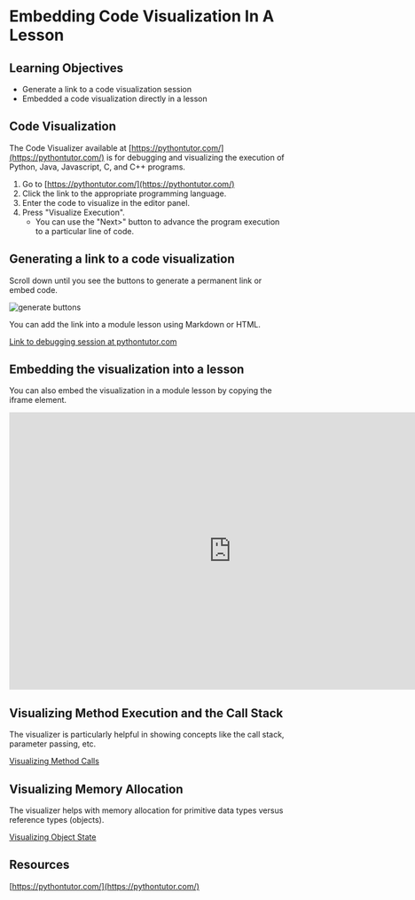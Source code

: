 #  Embedding Code Visualization In A Lesson

## Learning Objectives

- Generate a link to a code visualization session
- Embedded a code visualization directly in a lesson

## Code Visualization

The Code Visualizer available at [https://pythontutor.com/](https://pythontutor.com/) is
for debugging and visualizing the execution of Python, Java, Javascript, C, and C++ programs.

1. Go to [https://pythontutor.com/](https://pythontutor.com/)
2. Click the link to the appropriate programming language.
3. Enter the code to visualize in the editor panel. 
4. Press "Visualize Execution".
   - You can use the "Next>" button to advance the program execution to a particular line of code. 

## Generating a link to a code visualization

Scroll down until you see the buttons to generate a permanent link or embed code. 

![generate buttons](https://curriculum-content.s3.amazonaws.com/6676/java-mod2-strings/generate_buttons.png)

You can add the link into a module lesson using Markdown or HTML.   

[Link to debugging session at pythontutor.com](https://pythontutor.com/visualize.html#code=public%20class%20StringUtility%20%7B%0A%20%20public%20static%20boolean%20containsVowel%28String%20str%29%20%7B%0A%20%20%20%20String%20vowels%20%3D%20%22aeiou%22%3B%0A%20%20%20%20for%20%28char%20c%20%3A%20str.toLowerCase%28%29.toCharArray%28%29%29%20%7B%0A%20%20%20%20%20%20%20%20for%20%28char%20v%20%3A%20vowels.toCharArray%28%29%29%20%7B%0A%20%20%20%20%20%20%20%20%20%20%20%20if%20%28c%20%3D%3D%20v%29%20%7B%0A%20%20%20%20%20%20%20%20%20%20%20%20%20%20%20%20return%20true%3B%0A%20%20%20%20%20%20%20%20%20%20%20%20%7D%0A%20%20%20%20%20%20%20%20%7D%0A%20%20%20%20%7D%0A%20%20%20%20return%20false%3B%0A%20%20%7D%0A%20%20%0A%20%20public%20static%20void%20main%28String%5B%5D%20args%29%7B%0A%20%20%20%20System.out.println%28StringUtility.containsVowel%28%22HELLO%22%29%29%3B%20%20//true%0A%20%20%7D%0A%7D&cumulative=false&heapPrimitives=true&mode=edit&origin=opt-frontend.js&py=java&rawInputLstJSON=%5B%5D&textReferences=false)


## Embedding the visualization into a lesson

You can also embed the visualization in a module lesson by copying the iframe element.

<iframe width="800" height="500" frameborder="0" src="https://pythontutor.com/iframe-embed.html#code=public%20class%20StringUtility%20%7B%0A%20%20public%20static%20boolean%20containsVowel%28String%20str%29%20%7B%0A%20%20%20%20String%20vowels%20%3D%20%22aeiou%22%3B%0A%20%20%20%20for%20%28char%20c%20%3A%20str.toLowerCase%28%29.toCharArray%28%29%29%20%7B%0A%20%20%20%20%20%20%20%20for%20%28char%20v%20%3A%20vowels.toCharArray%28%29%29%20%7B%0A%20%20%20%20%20%20%20%20%20%20%20%20if%20%28c%20%3D%3D%20v%29%20%7B%0A%20%20%20%20%20%20%20%20%20%20%20%20%20%20%20%20return%20true%3B%0A%20%20%20%20%20%20%20%20%20%20%20%20%7D%0A%20%20%20%20%20%20%20%20%7D%0A%20%20%20%20%7D%0A%20%20%20%20return%20false%3B%0A%20%20%7D%0A%20%20%0A%20%20public%20static%20void%20main%28String%5B%5D%20args%29%7B%0A%20%20%20%20System.out.println%28StringUtility.containsVowel%28%22HELLO%22%29%29%3B%20%20//true%0A%20%20%7D%0A%7D&codeDivHeight=400&codeDivWidth=350&cumulative=false&curInstr=0&heapPrimitives=true&origin=opt-frontend.js&py=java&rawInputLstJSON=%5B%5D&textReferences=false"> </iframe>

## Visualizing Method Execution and the Call Stack

The visualizer is particularly helpful in showing concepts like the call stack, parameter passing, etc.

[Visualizing Method Calls](https://pythontutor.com/visualize.html#code=import%20math%0A%0A%23A%20function%20can%20call%20another%20function%20%0A%0Adef%20calc_circle_area%28circle_diameter%29%3A%20%0A%20%20%20%0A%20%20%20circle_radius%20%3D%20circle_diameter%20/%202.0%20%0A%20%20%20circle_area%20%3D%20math.pi%20*%20circle_radius%20*%20circle_radius%20%0A%20%20%20return%20circle_area%20%0A%20%20%20%0Adef%20pizza_calories%28pizza_diameter%29%3A%20%0A%20%20%20calories_per_square_inch%20%3D%2016.7%20%20%20%0A%20%20%20%0A%20%20%20%23Call%20calc_circle_area%20function%20to%20get%20area%20of%20the%20pizza%20%0A%20%20%20pizza_area%20%3D%20calc_circle_area%28pizza_diameter%29%20%0A%20%20%20total_calories%20%3D%20pizza_area%20*%20calories_per_square_inch%20%0A%20%20%20return%20total_calories%20%0A%20%20%20%0A%23main%20algorithm%0Aprint%28'12%20inch%20pizza%20has%20%7B%3A.2f%7D%20calories.'.format%28pizza_calories%2812.0%29%29%29%0Aprint%28'14%20inch%20pizza%20has%20%7B%3A.2f%7D%20calories.'.format%28pizza_calories%2814.0%29%29%29&cumulative=false&curInstr=10&heapPrimitives=nevernest&mode=display&origin=opt-frontend.js&py=3&rawInputLstJSON=%5B%5D&textReferences=false)


## Visualizing Memory Allocation

The visualizer helps with memory allocation for primitive data types versus reference types (objects).

[Visualizing Object State](https://pythontutor.com/visualize.html#code=public%20class%20PizzaTopping%20%7B%0A%20%20%20%20private%20String%20name%3B%0A%20%20%20%20private%20int%20likes%3B%0A%0A%20%20%20%20public%20static%20void%20main%28String%5B%5D%20args%29%20%7B%0A%20%20%20%20%20%20%20%20PizzaTopping%20topping1%20%3D%20new%20PizzaTopping%28%29%3B%0A%20%20%20%20%20%20%20%20PizzaTopping%20topping2%20%3D%20new%20PizzaTopping%28%29%3B%0A%20%20%20%20%20%20%20%20topping1.name%20%3D%20%22Mushroom%22%3B%0A%20%20%20%20%20%20%20%20topping1.likes%20%3D%2010%3B%0A%20%20%20%20%20%20%20%20topping2.name%20%3D%20%22Sausage%22%3B%0A%20%20%20%20%20%20%20%20topping2.likes%20%3D%2015%3B%0A%0A%20%20%20%20%20%20%20%20PizzaTopping%20favoriteTopping%20%3D%20topping2%3B%0A%20%20%20%20%20%20%20%20favoriteTopping.likes%2B%2B%3B%0A%20%20%20%20%20%20%20%20System.out.println%28%22My%20favorite%20topping%20is%20%22%20%2B%20favoriteTopping.name%29%3B%0A%0A%20%20%20%20%20%20%20%20System.out.println%28topping1.name%20%2B%20%22%20has%20%22%20%2B%20topping1.likes%20%2B%20%22%20likes%22%29%3B%0A%20%20%20%20%20%20%20%20System.out.println%28topping2.name%20%2B%20%22%20has%20%22%20%2B%20topping2.likes%20%2B%20%22%20likes%22%29%3B%0A%0A%20%20%20%20%7D%0A%7D&cumulative=false&curInstr=16&heapPrimitives=nevernest&mode=display&origin=opt-frontend.js&py=java&rawInputLstJSON=%5B%5D&textReferences=false)



## Resources

[https://pythontutor.com/](https://pythontutor.com/)